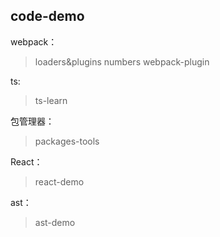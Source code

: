 ## code-demo

webpack：
> loaders&plugins
> numbers
> webpack-plugin

ts:
> ts-learn

包管理器：
> packages-tools

React：
> react-demo

ast：
> ast-demo